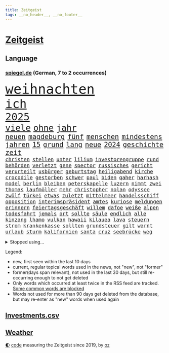 ```yaml
---
title: Zeitgeist
tags: __no_header__, __no_footer__
---
```


# [Zeitgeist](https://oliz.io/zeitgeist/)

## Language

<h3><a href="https://www.spiegel.de" target="_blank">spiegel.de</a> (German, 7 to 2 occurrences)</h3>
<p style="font-family:monospace">
<span style="font-size:32pt"><a href="news_links.html#weihnachten" class="current">weihnachten</a></span>
<br>
<span style="font-size:28pt"><a href="news_links.html#ich" class="current">ich</a></span>
<br>
<span style="font-size:24pt"><a href="news_links.html#2025" class="current">2025</a></span>
<br>
<span style="font-size:20pt"><a href="news_links.html#viele" class="current">viele</a></span>
<span style="font-size:20pt"><a href="news_links.html#ohne" class="current">ohne</a></span>
<span style="font-size:20pt"><a href="news_links.html#jahr" class="current">jahr</a></span>
<br>
<span style="font-size:16pt"><a href="news_links.html#neuen" class="current">neuen</a></span>
<span style="font-size:16pt"><a href="news_links.html#magdeburg" class="current">magdeburg</a></span>
<span style="font-size:16pt"><a href="news_links.html#fünf" class="current">fünf</a></span>
<span style="font-size:16pt"><a href="news_links.html#menschen" class="current">menschen</a></span>
<span style="font-size:16pt"><a href="news_links.html#mindestens" class="current">mindestens</a></span>
<span style="font-size:16pt"><a href="news_links.html#jahren" class="current">jahren</a></span>
<span style="font-size:16pt"><a href="news_links.html#15" class="current">15</a></span>
<span style="font-size:16pt"><a href="news_links.html#grund" class="current">grund</a></span>
<span style="font-size:16pt"><a href="news_links.html#lang" class="current">lang</a></span>
<span style="font-size:16pt"><a href="news_links.html#neue" class="current">neue</a></span>
<span style="font-size:16pt"><a href="news_links.html#2024" class="current">2024</a></span>
<span style="font-size:16pt"><a href="news_links.html#geschichte" class="current">geschichte</a></span>
<span style="font-size:16pt"><a href="news_links.html#zeit" class="current">zeit</a></span>
<br>
<span style="font-size:12pt"><a href="news_links.html#christen" class="current">christen</a></span>
<span style="font-size:12pt"><a href="news_links.html#stellen" class="current">stellen</a></span>
<span style="font-size:12pt"><a href="news_links.html#unter" class="current">unter</a></span>
<span style="font-size:12pt"><a href="news_links.html#lilium" class="current">lilium</a></span>
<span style="font-size:12pt"><a href="news_links.html#investorengruppe" class="new">investorengruppe</a></span>
<span style="font-size:12pt"><a href="news_links.html#rund" class="current">rund</a></span>
<span style="font-size:12pt"><a href="news_links.html#behörden" class="current">behörden</a></span>
<span style="font-size:12pt"><a href="news_links.html#verletzt" class="current">verletzt</a></span>
<span style="font-size:12pt"><a href="news_links.html#gene" class="current">gene</a></span>
<span style="font-size:12pt"><a href="news_links.html#spector" class="new">spector</a></span>
<span style="font-size:12pt"><a href="news_links.html#russisches" class="current">russisches</a></span>
<span style="font-size:12pt"><a href="news_links.html#gericht" class="current">gericht</a></span>
<span style="font-size:12pt"><a href="news_links.html#verurteilt" class="current">verurteilt</a></span>
<span style="font-size:12pt"><a href="news_links.html#usbürger" class="current">usbürger</a></span>
<span style="font-size:12pt"><a href="news_links.html#geburtstag" class="current">geburtstag</a></span>
<span style="font-size:12pt"><a href="news_links.html#heiligabend" class="current">heiligabend</a></span>
<span style="font-size:12pt"><a href="news_links.html#kirche" class="current">kirche</a></span>
<span style="font-size:12pt"><a href="news_links.html#crocodile" class="new">crocodile</a></span>
<span style="font-size:12pt"><a href="news_links.html#gestorben" class="current">gestorben</a></span>
<span style="font-size:12pt"><a href="news_links.html#schwer" class="current">schwer</a></span>
<span style="font-size:12pt"><a href="news_links.html#paul" class="current">paul</a></span>
<span style="font-size:12pt"><a href="news_links.html#biden" class="current">biden</a></span>
<span style="font-size:12pt"><a href="news_links.html#qaher" class="new">qaher</a></span>
<span style="font-size:12pt"><a href="news_links.html#harhash" class="new">harhash</a></span>
<span style="font-size:12pt"><a href="news_links.html#model" class="current">model</a></span>
<span style="font-size:12pt"><a href="news_links.html#berlin" class="current">berlin</a></span>
<span style="font-size:12pt"><a href="news_links.html#bleiben" class="current">bleiben</a></span>
<span style="font-size:12pt"><a href="news_links.html#peterskapelle" class="new">peterskapelle</a></span>
<span style="font-size:12pt"><a href="news_links.html#luzern" class="new">luzern</a></span>
<span style="font-size:12pt"><a href="news_links.html#nimmt" class="current">nimmt</a></span>
<span style="font-size:12pt"><a href="news_links.html#zwei" class="current">zwei</a></span>
<span style="font-size:12pt"><a href="news_links.html#thomas" class="current">thomas</a></span>
<span style="font-size:12pt"><a href="news_links.html#laufmöller" class="new">laufmöller</a></span>
<span style="font-size:12pt"><a href="news_links.html#mehr" class="current">mehr</a></span>
<span style="font-size:12pt"><a href="news_links.html#christopher" class="current">christopher</a></span>
<span style="font-size:12pt"><a href="news_links.html#nolan" class="new">nolan</a></span>
<span style="font-size:12pt"><a href="news_links.html#odyssee" class="new">odyssee</a></span>
<span style="font-size:12pt"><a href="news_links.html#zwölf" class="current">zwölf</a></span>
<span style="font-size:12pt"><a href="news_links.html#türkei" class="current">türkei</a></span>
<span style="font-size:12pt"><a href="news_links.html#etwas" class="current">etwas</a></span>
<span style="font-size:12pt"><a href="news_links.html#zuletzt" class="current">zuletzt</a></span>
<span style="font-size:12pt"><a href="news_links.html#mittelmeer" class="current">mittelmeer</a></span>
<span style="font-size:12pt"><a href="news_links.html#handelsschiff" class="new">handelsschiff</a></span>
<span style="font-size:12pt"><a href="news_links.html#opposition" class="current">opposition</a></span>
<span style="font-size:12pt"><a href="news_links.html#interimspräsident" class="new">interimspräsident</a></span>
<span style="font-size:12pt"><a href="news_links.html#amtes" class="current">amtes</a></span>
<span style="font-size:12pt"><a href="news_links.html#kuriose" class="current">kuriose</a></span>
<span style="font-size:12pt"><a href="news_links.html#meldungen" class="new">meldungen</a></span>
<span style="font-size:12pt"><a href="news_links.html#erinnern" class="current">erinnern</a></span>
<span style="font-size:12pt"><a href="news_links.html#feiertagsgeschäft" class="new">feiertagsgeschäft</a></span>
<span style="font-size:12pt"><a href="news_links.html#willem" class="new">willem</a></span>
<span style="font-size:12pt"><a href="news_links.html#dafoe" class="new">dafoe</a></span>
<span style="font-size:12pt"><a href="news_links.html#weiße" class="current">weiße</a></span>
<span style="font-size:12pt"><a href="news_links.html#alpen" class="current">alpen</a></span>
<span style="font-size:12pt"><a href="news_links.html#todesfahrt" class="new">todesfahrt</a></span>
<span style="font-size:12pt"><a href="news_links.html#jemals" class="current">jemals</a></span>
<span style="font-size:12pt"><a href="news_links.html#ort" class="current">ort</a></span>
<span style="font-size:12pt"><a href="news_links.html#sollte" class="current">sollte</a></span>
<span style="font-size:12pt"><a href="news_links.html#säule" class="new">säule</a></span>
<span style="font-size:12pt"><a href="news_links.html#endlich" class="current">endlich</a></span>
<span style="font-size:12pt"><a href="news_links.html#alle" class="current">alle</a></span>
<span style="font-size:12pt"><a href="news_links.html#kinzang" class="new">kinzang</a></span>
<span style="font-size:12pt"><a href="news_links.html#lhamo" class="new">lhamo</a></span>
<span style="font-size:12pt"><a href="news_links.html#vulkan" class="current">vulkan</a></span>
<span style="font-size:12pt"><a href="news_links.html#hawaii" class="current">hawaii</a></span>
<span style="font-size:12pt"><a href="news_links.html#kilauea" class="new">kilauea</a></span>
<span style="font-size:12pt"><a href="news_links.html#lava" class="current">lava</a></span>
<span style="font-size:12pt"><a href="news_links.html#steuern" class="current">steuern</a></span>
<span style="font-size:12pt"><a href="news_links.html#strom" class="current">strom</a></span>
<span style="font-size:12pt"><a href="news_links.html#krankenkasse" class="current">krankenkasse</a></span>
<span style="font-size:12pt"><a href="news_links.html#sollten" class="current">sollten</a></span>
<span style="font-size:12pt"><a href="news_links.html#grundsteuer" class="current">grundsteuer</a></span>
<span style="font-size:12pt"><a href="news_links.html#gilt" class="current">gilt</a></span>
<span style="font-size:12pt"><a href="news_links.html#warnt" class="current">warnt</a></span>
<span style="font-size:12pt"><a href="news_links.html#urlaub" class="current">urlaub</a></span>
<span style="font-size:12pt"><a href="news_links.html#sturm" class="current">sturm</a></span>
<span style="font-size:12pt"><a href="news_links.html#kalifornien" class="current">kalifornien</a></span>
<span style="font-size:12pt"><a href="news_links.html#santa" class="new">santa</a></span>
<span style="font-size:12pt"><a href="news_links.html#cruz" class="new">cruz</a></span>
<span style="font-size:12pt"><a href="news_links.html#seebrücke" class="current">seebrücke</a></span>
<span style="font-size:12pt"><a href="news_links.html#weg" class="current">weg</a></span>
</p>
<details>
<summary>Stopped using...</summary>
<p class="former" style="font-size:12pt">
bayerische(1524) gegenseitig(1524) 5(1523) einzelne(1523) pakistan(1523) reformen(1523) bitten(1522) geholfen(1522) geplanten(1522) lauterbach(1522) mitunter(1522) 37(1521) bemüht(1521) strafen(1521) tieren(1520) schatten(1519) turnier(1519) verstorbenen(1519) xi(1519) feierte(1518) frühen(1518) mannes(1518) phase(1518) vorschläge(1518) album(1517) ausschreitungen(1517) berühmt(1517) entschädigung(1517) erlaubt(1517) hinterlassen(1517) opfern(1517) rettungskräfte(1517) sexueller(1517) vergessen(1517) abgang(1516) höchste(1516) kurzem(1516) nachfolge(1516) provinz(1516) schwarzen(1516) umstritten(1516) babys(1515) katastrophe(1515) kauft(1515) meldete(1515) solle(1515) trauer(1515) verabschiedet(1515) digitalisierung(1514) frust(1514) kamera(1514) thailand(1514) aufnahme(1513) bsc(1513) hertha(1513) klaren(1513) niederländische(1513) versuch(1513) wochenlang(1513) folgte(1512) keller(1512) regen(1512) reichte(1512) trainieren(1512) 3000(1511) anbieter(1511) favoriten(1511) gestoßen(1511) hieß(1511) system(1511) ungarns(1511) verlangen(1511) abgebrochen(1510) beschwerden(1510) illegal(1510) schaltet(1510) stadion(1510) verursacht(1510) zverev(1510) gebiet(1509) park(1509) spanischen(1509) starker(1509) forderte(1508) großbritanniens(1508) meist(1508) 1500(1507) ebenso(1506) inszeniert(1506) lücke(1506) tokio(1506) vorgaben(1506) abgehört(1505) entsetzen(1505) genauso(1505) schauen(1505) weckt(1505) taliban(1504) echten(1502) 23(1501) überschwemmungen(1500) hielten(1499) stieg(1499) bäume(1498) frankwalter(1498) bundesgerichtshof(1497) ausrüstung(1496) kevin(1496) chinas(1495) einschätzung(1495) größere(1495) katholischen(1495) analysiert(1494) schießen(1493) kräfte(1487) abhängig(1484) iranischen(1484) kiew(1476) überfall(1475) startup(1470) entspannt(1465) missbrauchs(1461) schadensersatz(1459) aktionen(1453) zusätzliche(1451) gewinne(1412) carlos(1371) banken(1323) interessen(1321) forschende(1312) fußballnationalmannschaft(1309) lediglich(1305) tennisstar(1287) novak(1267) fachkräftemangel(1266) arme(1259) russen(1246) weibliche(1218) exil(1207) hoffenheim(1197) investiert(1187) tiger(1171) abschreckung(1157) demo(1156) rauswurf(1154) älteste(1154) volksverhetzung(1138) euländer(1128) rande(1116) unserem(1108) schloss(1092) erschwert(1076) ben(1060) verkündete(1058) überwachung(1058) gezwungen(1042) einheit(1036) mut(1023) triumphiert(1021) unmittelbar(1006) schneiden(1005) kriegsverbrechen(996) kriegsbeginn(992) nationalelf(975) erlauben(971) prominenten(943) unterlag(943) harter(936) viral(933) kandidat(916) newsletter(893) genauer(891) deutsch(889) äußerst(862) extremisten(849) peru(838) farben(831) nackt(828) auseinander(824) gerechtfertigt(824) feierten(819) branchen(805) angreifen(799) dokumentieren(796) lionel(791) bergen(786) parolen(783) auszeichnung(781) autohersteller(778) billigt(761) uskonzern(761) reißen(755) gesprengt(754) düster(753) singt(750) tabu(748) verbrenner(746) deutschlandticket(742) abwehr(740) djokovic(739) dfbelf(735) text(735) technische(733) asylbewerber(722) jerusalem(722) tourismus(713) venedig(700) ansicht(696) zufällig(695) demonstriert(693) landwirte(692) miete(691) gedenken(690) alcaraz(679) bremst(679) startups(677) lauf(672) bürokratie(669) nagelsmann(668) generäle(662) unruhe(659) wegner(654) gewartet(636) eingeladen(635) jugend(635) erfolgen(621) bundesligist(614) behaupten(610) wrack(610) übergriff(607) alexandra(606) deutlicher(603) gewalttaten(602) zeuge(602) hoeneß(599) sichere(599) härtere(597) durchgesetzt(595) urlauber(591) victor(591) getrieben(584) uli(581) versteckt(576) evakuierung(574) spektakulären(571) schönsten(563) absurd(561) beruft(559) popp(556) open(555) objekte(550) sächsischen(547) zahlungen(547) sandra(544) älterer(540) errichtet(537) renommierten(537) stock(537) stellvertretende(536) einbringen(535) anderthalb(526) schweigt(524) eauto(511) victoria(511) spdchef(508) lagen(503) argentiniens(493) lady(483) chancenlos(480) kandidiert(480) sprachen(480) rasche(479) amerikanischen(468) wahrzeichen(468) bbc(463) rechtsextremisten(463) technisch(462) gewechselt(460) arena(456) 99(454) uswahl(454) archäologen(445) jüdischen(443) mützenich(442) rolf(442) nagel(439) fehlte(437) duo(430) königshaus(428) mars(420) tennisspieler(418) unterscheidet(416) propalästinensische(412) israelischem(411) beteiligung(409) reagierten(409) hamasanführer(408) interne(407) parlamentarier(394) usschauspieler(392) abfall(390) häftlinge(390) barbara(385) freitagmorgen(385) bettina(384) bären(382) claus(382) gestritten(382) hamasmassaker(381) sprecherin(381) gewaltsam(379) haderte(379) torjäger(378) staatsanwälte(377) kündigungen(376) geheimnisse(369) nass(366) leise(365) oscarpreisträgerin(363) religiösen(361) wahre(357) usdemokraten(356) finanzen(353) ambitionen(352) anhebung(347) umfangreiche(346) starkwatzinger(343) haut(342) vincent(339) melanie(338) mangelnde(336) besonderes(335) brandenburgischen(335) ordentlich(333) firmenchef(332) onlineplattform(330) hochwasser(328) format(327) minus(322) chrome(319) verwehrt(319) berühmteste(317) musikerin(317) weltstar(316) shein(311) great(307) wirecard(303) gitarrist(301) sophie(301) inakzeptabel(300) vizepräsidentin(300) bundestagsabgeordnete(299) kontroversen(299) siegtreffer(297) angeordnet(296) hauptdarstellerin(296) nationalsozialismus(295) 64(294) fressen(294) emojis(292) solches(289) apotheker(287) zoo(286) andy(285) chinesisches(285) haustür(285) schweigegeldprozess(281) lüge(279) verlorene(279) meistertitel(278) virus(278) bear(277) hochstapler(277) aktualisiert(274) rollstuhl(271) f(266) schnellste(266) verurteilter(266) kaputt(265) verbraucherpreise(264) vizepräsident(263) internen(262) kigenerierte(262) vorab(262) halbzeit(258) techmilliardär(256) aktie(255) beeindruckende(253) km/h(253) josh(252) arbeitszeiten(251) tragödie(251) menschenrechtler(249) rechtsradikale(249) titanic(248) zusätzlichen(248) vorgezogenen(247) widmet(247) balkon(246) bedingung(245) einbruch(245) statistische(244) alias(243) arbeitszeit(242) dürre(242) billionen(241) denkbar(241) üblich(241) bedrohen(240) netzwerke(239) sammlung(239) einheimische(238) graz(236) wohngebiet(235) witz(234) fronten(233) mathieu(229) angelegte(228) jahrhunderts(228) sparkurs(228) szenarien(227) etappe(226) rechnung(226) beck(224) stahl(224) gekippt(223) normalität(223) überflutungen(223) fahrern(222) behindern(220) beleidigung(218) nadal(218) schlägen(218) grenzkontrollen(217) stalking(217) umweltschützer(217) laufender(216) anlegen(214) kundschaft(214) vorfalls(213) wahlrecht(212) packt(211) champagner(208) me(208) reiz(208) heimatstadt(207) gewachsen(206) verleumdung(205) auszubildende(204) impfstoffe(204) nirgendwo(203) komiker(202) magischen(202) aufkommen(201) ausbreitung(201) enorme(199) gehackt(199) heimspiel(199) stärkere(199) propalästinensischer(198) spanier(198) buhlt(197) feindbild(197) protestierte(197) absagen(195) kleinstadt(195) weicht(195) breiten(194) befragen(193) exmanager(193) happy(192) kulturschaffende(192) gewaltigen(191) erschießen(190) aufsteigen(189) korrekt(189) moderatorin(189) nachrichtenagentur(189) schwarzwald(189) sprengen(189) bildungsministerium(188) chris(188) esprit(188) grand(188) wandern(188) schlägerei(187) kompany(184) basketballliga(183) matthew(183) gemeint(182) trümmern(182) usbehörden(182) schwule(180) spreche(180) usrapper(180) würdigt(180) jeremy(178) rohr(178) satire(178) hinein(177) stationen(177) 650(176) double(176) lauterbachs(176) fernseher(175) unterbrechen(175) 25jährige(172) sätzen(172) white(172) 2002(171) /(170) lohn(170) stream(170) verpflichtend(169) ohr(168) städtetrip(168) youtuber(168) basketballer(167) nachträglich(166) sprengung(166) einfachere(165) häusliche(165) interaktiven(165) ursprünglich(165) blaue(164) fußballspiel(164) kurioser(164) unsicher(164) aggressiven(162) vermummte(162) vertrauliche(162) gleichen(161) hubert(161) jusochef(161) magabewegung(161) türmer(161) beträgt(159) danke(159) wärmewende(158) schult(157) übertragung(157) abriss(156) galaxie(156) surrealen(156) versteigerung(156) auftritten(155) fabian(155) mick(155) telefon(155) englischer(153) immobilienkrise(153) 27jähriger(152) funktionen(152) stromausfällen(152) wählten(152) fitnessstudio(151) königliche(151) firmenpleiten(150) müdigkeit(150) mcdonald's(149) gefühlen(147) katzen(147) widersprechen(147) glaube(146) kandidieren(146) kulturelle(146) spacex(146) verräter(146) gazastadt(145) vorherigen(145) zweijähriger(145) dieselbe(144) indiens(144) strenge(144) kunstwerk(143) ansehen(142) brilliert(142) stiehlt(142) gesetzen(141) auszugeben(140) recap(140) rützels(140) sparkasse(140) gewürgt(139) anlegern(137) philippinischen(137) bundespolitik(136) gregg(135) pretty(135) ungemütlich(135) follower(134) frisches(134) gallagher(133) noel(133) spdabgeordneter(133) verpflichtung(133) alabama(131) fritz(131) kriselnde(131) ostbeauftragter(131) absolviert(130) gesundheitliche(130) verzweifelt(130) äußersten(130) bundesnetzagentur(129) heldin(129) lass(129) ron(129) archäologin(128) berufsalltag(128) einjähriger(128) covorsitzenden(127) diskurs(127) einstigen(127) kannte(127) masche(126) northvolt(126) sozialdemokrat(126) 36jährige(125) beschrieb(125) grandslamtitel(125) kubicki(125) erklärungsnot(124) komponisten(124) marianne(124) thailändischen(124) bergsteiger(123) melania(123) einrichtung(122) klappen(122) metin(122) sitzung(122) brandenburgs(121) ordnen(121) philadelphia(121) caroline(120) afghanischen(119) matt(119) roadtrip(119) kandidatin(118) rivalisierende(118) stell(117) symbole(117) taucher(117) 81(115) hauptquartier(115) monatelangen(115) one(115) hetze(114) 29jährige(113) eisbären(113) ermordung(113) lautet(113) halfen(111) keime(111) renommiertesten(111) strafverfolgung(111) ausgebildeten(109) möglichem(109) traten(109) führungsriege(108) gelber(108) besorgte(107) modekette(107) zustimmung(107) wahlbetrug(106) reformieren(104) vorschlägen(104) abtreibung(103) bedrohlich(103) eingeschlossen(103) male(103) uboot(103) 82(102) fremd(102) konzerts(102) tobte(102) eindeutige(101) hessische(101) innenstädten(101) liege(101) romantik(101) sofa(101) düfte(100) hassnachrichten(100) waschen(100) anziehen(99) dichtmachen(99) investments(99) komitees(99) formiert(98) fotograf(98) jährlichen(98) windsor(98) autonomen(97) heldinnen(97) poesie(97) retrospektive(97) wiederentdeckt(97) prallen(96) vorlesen(96) gravierend(95) organisierte(95) etfs(94) finanzexperten(94) streichung(94) agrarminister(93) harren(93) jannik(93) mutig(93) nbalegende(93) schaulustige(93) todes(93) tüv(93) chicago(92) kaserne(92) kleinkind(92) parteifreund(92) aufarbeiten(91) doping(91) drohmails(91) elften(91) magische(91) messerverbot(91) riechen(91) sexualdelikt(91) sweet(91) südseeinseln(91) ubahn(91) bentancur(90) dauerstreit(90) drogeneinfluss(90) höchstpersönlich(90) makel(90) monatelange(90) prügelattacke(90) rodrigo(90) delegierten(89) logan(89) niedergegangen(89) rührt(89) sinner(89) ampeln(88) metas(88) tasse(88) hauptsache(87) korallen(87) ralph(87) schwersten(87) tempel(87) aleksandar(86) berry(86) betreuen(86) cem(86) doku(86) lehrkraft(86) liam(86) mine(86) pavlović(86) spielende(86) wechselten(86) wolfsburger(86) özdemir(86) di(85) ukraines(85) behaupteten(84) felder(84) jakob(84) rechtswidrig(84) wahlkampagne(84) carey(83) freigestellt(83) neuling(83) 11000(82) bruchteil(82) kurt(82) oasis(82) spazierte(82) zielt(82) absurder(81) amann(81) gelangen(81) mariah(81) populärer(81) spiegelchefredakteurin(81) baggerfahrer(80) gewehrt(80) kanzlerfrage(80) mobiltelefon(80) pressesprecher(80) segelt(80) stärkt(80) hungerkrise(79) höherem(79) lesungen(79) shake(79) storm(79) tausendmal(79) erstarken(78) klärung(78) scheiterns(78) sicherheitspaket(78) strukturen(78) xchef(78) alarmsignal(77) diplomatie(77) fremde(77) kohfeldt(77) tusk(77) unschädlich(77) ausgerichtet(76) beeinflusst(76) gedicht(76) māori(76) omar(76) stimmten(76) your(76) 02(75) 95(75) bundesbankpräsident(75) leipziger(75) pablo(75) pkk(75) sicheren(75) tatorts(75) antisemitisch(74) erstellt(74) hochburg(74) keeperin(74) marino(74) rebecca(74) regulierung(74) torhüterin(74) verhaften(74) wegzug(74) 87(73) auswärtssieg(73) versäumte(73) vorstellbar(73) 550000(72) ableiten(72) comebacktour(72) jochen(72) maurer(72) starshiprakete(72) steif(72) wesentlich(72) bedrängt(71) usjustizministerium(71) cduabgeordnete(70) geringe(70) radikalisierte(70) beeindruckend(69) goretzka(69) musikvideo(69) produzentin(69) rasante(69) schuf(69) unosicherheitsrat(69) ausgehen(68) befragten(68) bemerkung(68) bka(68) expandieren(68) fell(68) formular(68) gutgehen(68) hill(68) populären(68) sotschi(68) dokumentarfilm(67) medienvertreter(67) nathalie(67) osteuropa(67) paraguay(67) saal(67) schönheitsideale(67) sirenen(67) son(67) altersgruppe(66) einrichten(66) krefeld(66) kreuzes(66) ohio(66) rennstall(66) scott(66) bauarbeiter(65) beschlagnahmen(65) beschossen(65) galerie(65) gewaltdelikten(65) schiitischen(65) tricksereien(65) usgeschäft(65) waffeneinsatz(65) entschärft(64) regulär(64) bringe(63) edward(63) jusos(63) linkin(63) bundespräsidenten(62) burghausen(62) direction(62) hof(62) macheten(62) onlineplattformen(62) rollstuhlfahrer(62) speziell(62) starkwatzingers(62) techbranche(62) uschiphersteller(62) car(61) tatjana(61) teevs(61) allenfalls(60) finnische(60) morgens(60) reichs(60) spielabbruch(60) verschwörungstheoretiker(60) anwalts(59) güterzug(59) heutzutage(59) interkontinentalrakete(59) klavier(59) pauschal(59) sportdirektor(59) spotten(59) unterwäsche(59) ausgrenzung(58) bedenkliche(58) cdu/csufraktion(58) einzigen(58) ibrahim(58) ilkosascha(58) kindesmissbrauchs(58) kowalczuk(58) nutztiere(58) osnabrücker(58) schlaganfall(58) eva(57) first(57) grünheide(57) hacker(57) neumarkt(57) nützen(57) teslafabrik(57) usgeschichte(57) 43jährige(56) beiruts(56) lesetipps(56) minimal(56) mächtigsten(56) regierungsbündnis(56) schiiten(56) schwerste(56) weiterem(56) 58jährige(55) t(55) besiedelten(54) dance(54) disneyland(54) umweltverschmutzung(54) economy(53) musikalischen(53) dallas(52) ehrgeizig(52) fiktive(52) gegnern(52) grünenchefs(52) kraftfahrtbundesamt(52) leaks(52) beschwört(51) bryan(51) düsteres(51) identifizieren(51) tennislegende(51) zaragoza(51) zerstörer(51) durchkreuzt(50) endgültige(50) entführen(50) essens(50) harmlos(50) jemenitischen(50) oppositionsführer(50) unicef(50) verkehrs(50) ansichten(49) bunkern(49) handballbund(49) ilk(49) prosor(49) psychoterrorvorwürfe(49) vertrauensvolle(49) weltuntergang(49) zermürbt(49) çağla(49) georgische(48) göttingen(48) panzerglas(48) tolan(48) unipräsident(48) attraktivität(47) interviewt(47) karoline(47) langlebigkeit(47) panikattacken(47) startelf(47) tsg(47) verborgenen(47) amerikanischer(46) parks(46) parteivize(46) selbstmord(46) vereint(46) werkschließungen(46) hüfte(45) spiegelauslandschef(45) wanderwitz(45) aggressiver(44) bosnienherzegowina(44) bundesparteitag(44) klimaforscher(44) saporischschja(44) schwachkopf(44) schäumt(44) weltklimakonferenz(44) altmodisch(43) beschränken(43) busse(43) chip(43) einstellung(43) aufhörte(42) brombeerkoalition(42) minecraft(42) missfallen(42) pink(42) verbleib(42) bundeskanzleramt(41) deportation(41) erkennbar(41) navy(41) notfälle(41) unbewohnbar(41) usverteidigungsminister(41) australian(40) badezimmer(40) dienstreisen(40) dreck(40) fdpvize(40) kritischem(40) medikaments(40) mo(40) sweeney(40) tal(40) verlieben(40) no(39) sprüchen(39) teslagegner(39) ultimatum(39) weißes(39) android(38) einsparen(38) massenabschiebung(38) treibstoff(38) umwege(38) vergessene(38) flutkatastrophe(37) legislatur(37) makes(37) schiedsgericht(37) tumult(37) besteuern(36) gerhard(36) non(36) puren(36) unfällen(36) zivilisation(36) hauptdarsteller(35) spdfraktionschef(35) umgeben(35) wright(35) jinping(34) leib(34) modekonzerns(34) oberstem(34) payne(34) raschen(34) reunion(34) tauscht(34) weltordnung(34) akte(33) andré(33) costner(33) kliniken(33) krankenhausreform(33) odessa(33) oscarpreisträgern(33) tuchel(33) wachsenden(33) aufgeklärt(32) ausgehoben(32) buchtipps(32) defekt(32) erkranken(32) grünenparteitag(32) jake(32) netanyahuregierung(32) orchester(32) rocken(32) sorgenkinder(32) 72(31) decathlon(31) femizide(31) food(31) neuerdings(31) taschengeld(31) wachsender(31) wettbewerbsdruck(31) göttinger(30) machtlos(30) totale(30) vollstrecker(30) glücksfall(29) liedermacher(29) luftabwehr(29) qual(29) spiderman(29) zurückgeben(29) armin(28) laschet(28) legendär(28) misstrauisch(28) suizidgedanken(28) unterschiedlichen(28) zerschlagen(28) überzieht(28) abifeier(27) entschluss(27) lohnerhöhung(27) eiferern(26) longoria(26) nebenwirkungen(26) ukrainern(26) fluchtnovelle(25) hingerichtet(25) latif(25) mojib(25) spagat(25) bewältigen(24) mahnmal(24) odenwaldschule(24) onlineportal(24) systematischen(24) auserkoren(23) bruttoinlandsprodukt(23) einschüchterung(23) entgleist(23) fluteten(23) gruppenantrag(23) kupjansk(23) romeo(23) süddeutsche(23) tauchern(23) vorquartal(23) vwbetriebsrat(23) wahldebakel(23) zugesprochen(23) dammbruch(22) desinteresse(22) erfolgsrezept(22) ey(22) grafschaft(22) jonathan(22) ruhig(22) zugestellte(22) geschicke(21) giegold(21) gladiator(21) kapituliert(21) kindergarten(21) milliardenhöhe(21) ridley(21) schadet(21) vierteljahrhundert(21) europäisch(20) garden(20) gipfeltreffen(20) maischberger(20) populistin(20) schräge(20) square(20) trumpunterstützer(20) aiwanger(19) burgern(19) giuliani(19) index(19) rudy(19) schärfste(19) verurteilen(19) zollfahnder(19) leugnet(18) lupe(18) martialische(18) neuerliche(18) schnelligkeit(18) stimmungstief(18) städtetag(18) werbekampagne(18) zurückgestellt(18) abgestimmt(17) baalbek(17) barfuß(17) cox(17) energieunternehmen(17) gegenseitiger(17) missbrauchen(17) queeren(17) unverständnis(17) amazonas(16) bauten(16) ferne(16) kurdischen(16) möchten(16) verstoß(16) zerreißprobe(16) demontiert(15) einzigartig(15) schwache(15) trumpwähler(15) türmen(15) ampelbruch(14) elektronische(14) fähigkeit(14) murray(14) reiches(14) shakespeare(14) dubiosen(13) hindernis(13) solange(13) ungemütliche(13) lambsdorff(12) nutzung(12) platzen(12) rechtsexperte(12) sachse(12) stärkung(12) elektroantrieb(11) fußballklub(11) gewählter(11) glatt(11) profil(11)
</p>
</details>
<p>Legend:
<ul>
<li><span class="new">new</span>, first seen within the last 10 days</li>
<li><span class="current">current</span>, regular topical words used in the news, not "new", not "former"</li>
<li><span class="former">former(days span relevant)</span>, not used in the last 30 days, but still re-occurring enough to not get deleted</li>
<li>Only words which occurred at least twice in the RSS feed are tracked. <a href="language/filters.py">Some common words are blocked</a></li>
<li>Words not used for more than 90 days get deleted from the database, but may re-enter as "new" words when used again</li>
</ul>
</p>

## [Investments](investments.html)[.csv](investments.csv)

## [Weather](weather.html)

<footer>
<a href="javascript:toggleTheme()" class="nav">🌓</a>
<a href="https://github.com/ooz/zeitgeist">code</a> measuring the Zeitgeist since 2019, by <a href="https://oliz.io">oz</a>
</footer>
